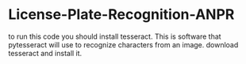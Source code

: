 # License-Plate-Recognition-ANPR
to run this code you should install tesseract. This is software that pytesseract will use to recognize characters from an image.
download tesseract and install it.

